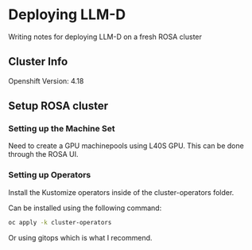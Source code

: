 # Deploying LLM-D

Writing notes for deploying LLM-D on a fresh ROSA cluster

## Cluster Info

Openshift Version: 4.18

## Setup ROSA cluster

### Setting up the Machine Set

Need to create a GPU machinepools using L40S GPU. This can be done through the ROSA UI.

### Setting up Operators

Install the Kustomize operators inside of the cluster-operators folder.

Can be installed using the following command:

```bash
oc apply -k cluster-operators
```

Or using gitops which is what I recommend.

